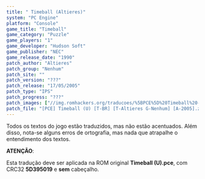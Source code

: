```yaml
---
title: " Timeball (Altieres)"
system: "PC Engine"
platform: "Console"
game_title: "Timeball"
game_category: "Puzzle"
game_players: "1"
game_developer: "Hudson Soft"
game_publisher: "NEC"
game_release_date: "1990"
patch_author: "Altieres"
patch_group: "Nenhum"
patch_site: ""
patch_version: "???"
patch_release: "17/05/2005"
patch_type: "IPS"
patch_progress: "???"
patch_images: ["//img.romhackers.org/traducoes/%5BPCE%5D%20Timeball%20-%20Altieres%20-%201.png","//img.romhackers.org/traducoes/%5BPCE%5D%20Timeball%20-%20Altieres%20-%202.png","//img.romhackers.org/traducoes/%5BPCE%5D%20Timeball%20-%20Altieres%20-%203.png"]
patch_file: "[PCE] Timeball (U) [T-BR] [T-Altieres G-Nenhum] [A-2005].zip"
---
```

Todos os textos do jogo estão traduzidos, mas não estão acentuados. Além disso, nota-se alguns erros de ortografia, mas nada que atrapalhe o entendimento dos textos.

<b>ATENÇÃO</b>:

Esta tradução deve ser aplicada na ROM original <b>Timeball (U).pce</b>, com CRC32 <b>5D395019</b> e <b>sem</b> cabeçalho.

